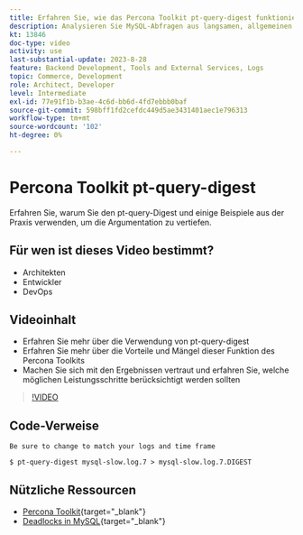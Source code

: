 ```yaml
---
title: Erfahren Sie, wie das Percona Toolkit pt-query-digest funktioniert und warum es verwendet wird
description: Analysieren Sie MySQL-Abfragen aus langsamen, allgemeinen und binären Protokolldateien. Es kann auch Abfragen von „SHOW PROCESSLIST“ und MySQL-Protokolldaten von tcpdump analysieren.
kt: 13846
doc-type: video
activity: use
last-substantial-update: 2023-8-28
feature: Backend Development, Tools and External Services, Logs
topic: Commerce, Development
role: Architect, Developer
level: Intermediate
exl-id: 77e91f1b-b3ae-4c6d-bb6d-4fd7ebbb0baf
source-git-commit: 598bff1fd2cefdc449d5ae3431401aec1e796313
workflow-type: tm+mt
source-wordcount: '102'
ht-degree: 0%

---
```


# Percona Toolkit pt-query-digest

Erfahren Sie, warum Sie den pt-query-Digest und einige Beispiele aus der Praxis verwenden, um die Argumentation zu vertiefen.

## Für wen ist dieses Video bestimmt?

- Architekten
- Entwickler
- DevOps

## Videoinhalt

- Erfahren Sie mehr über die Verwendung von pt-query-digest
- Erfahren Sie mehr über die Vorteile und Mängel dieser Funktion des Percona Toolkits
- Machen Sie sich mit den Ergebnissen vertraut und erfahren Sie, welche möglichen Leistungsschritte berücksichtigt werden sollten

>[!VIDEO](https://video.tv.adobe.com/v/3423480?learn=on)

## Code-Verweise

```MYSQL
Be sure to change to match your logs and time frame

$ pt-query-digest mysql-slow.log.7 > mysql-slow.log.7.DIGEST
```

## Nützliche Ressourcen

- [Percona Toolkit](https://docs.percona.com/percona-toolkit/pt-query-digest.html){target="_blank"}
- [Deadlocks in MySQL](https://experienceleague.adobe.com/docs/commerce-knowledge-base/kb/troubleshooting/database/deadlocks-in-mysql.html){target="_blank"}
